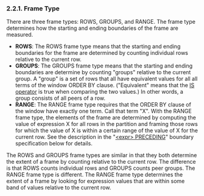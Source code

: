 ### 2\.2\.1\. Frame Type



There are three frame types: ROWS, GROUPS, and RANGE.
The frame type determines how the starting and ending boundaries
of the frame are measured.



* **ROWS**:
The ROWS frame type means that the starting and ending boundaries
for the frame are determined by counting individual rows relative
to the current row.
* **GROUPS**:
The GROUPS frame type means that the starting and ending boundaries
are determine by counting "groups" relative to the current group.
A "group" is a set of rows that all have equivalent values for all
all terms of the window ORDER BY clause. ("Equivalent" means that
the [IS operator](lang_expr.html#isisnot) is true when comparing the two values.)
In other words, a group consists of all peers of a row.
* **RANGE**:
The RANGE frame type requires that the ORDER BY clause of the
window have exactly one term. Call that term "X". With the
RANGE frame type, the elements of the frame are determined by
computing the value of expression X for all rows in the partition
and framing those rows for which the value of X is within a certain
range of the value of X for the current row. See the description
in the "[\<expr\> PRECEDING](windowfunctions.html#exprrange)" boundary
specification below for details.


The ROWS and GROUPS frame types are similar in that they
both determine the extent of a frame by counting relative to
the current row. The difference is that ROWS counts individual
rows and GROUPS counts peer groups.
The RANGE frame type is different.
The RANGE frame type determines the extent of a frame by
looking for expression values that are within some band of
values relative to the current row.




